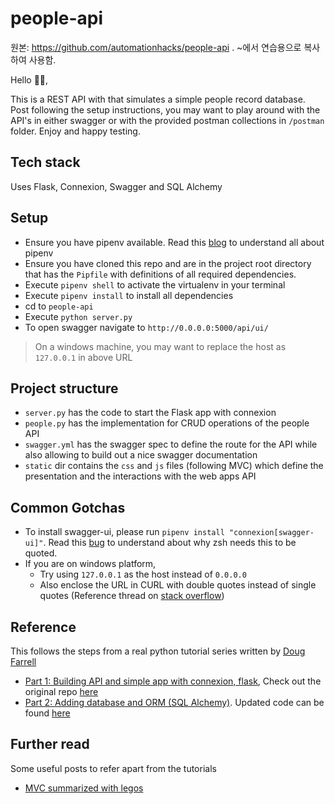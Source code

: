 # people-api

원본: https://github.com/automationhacks/people-api . ~에서 연습용으로 복사하여 사용함.

Hello 👋🏻,

This is a REST API with that simulates a simple people record database. Post following the setup
instructions, you may want to play around with the API's in either swagger or with the provided
postman collections in `/postman` folder. Enjoy and happy testing.

## Tech stack

Uses Flask, Connexion, Swagger and SQL Alchemy

## Setup

- Ensure you have pipenv available. Read this
  [blog](https://automationhacks.io/2020/07/12/how-to-manage-your-python-virtualenvs-with-pipenv/)
  to understand all about pipenv
- Ensure you have cloned this repo and are in the project root directory that has the `Pipfile` with
  definitions of all required dependencies.
- Execute `pipenv shell` to activate the virtualenv in your terminal
- Execute `pipenv install` to install all dependencies
- cd to `people-api`
- Execute `python server.py`
- To open swagger navigate to `http://0.0.0.0:5000/api/ui/`

> On a windows machine, you may want to replace the host as `127.0.0.1` in above URL

## Project structure

- `server.py` has the code to start the Flask app with connexion
- `people.py` has the implementation for CRUD operations of the people API
- `swagger.yml` has the swagger spec to define the route for the API while also allowing to build
  out a nice swagger documentation
- `static` dir contains the `css` and `js` files (following MVC) which define the presentation and
  the interactions with the web apps API

## Common Gotchas

- To install swagger-ui, please run `pipenv install "connexion[swagger-ui]"`. Read this
  [bug](https://github.com/zalando/connexion/issues/779) to understand about why zsh needs this to
  be quoted.
- If you are on windows platform, 
  - Try using `127.0.0.1` as the host instead of `0.0.0.0`
  - Also enclose the URL in CURL with double quotes instead of single quotes (Reference thread on [stack overflow](https://stackoverflow.com/questions/6884669/curl-1-protocol-https-not-supported-or-disabled-in-libcurl/24232441#24232441)) 

## Reference

This follows the steps from a real python tutorial series written by
[Doug Farrell](https://realpython.com/team/dfarrell/)

- [Part 1: Building API and simple app with connexion, flask](https://realpython.com/flask-connexion-rest-api/#what-rest-is),
  Check out the original repo
  [here](https://github.com/realpython/materials/tree/master/flask-connexion-rest)
- [Part 2: Adding database and ORM (SQL Alchemy)](https://realpython.com/flask-connexion-rest-api-part-2/#author).
  Updated code can be found
  [here](https://github.com/realpython/materials/tree/master/flask-connexion-rest-part-2/version_1)

## Further read

Some useful posts to refer apart from the tutorials

- [MVC summarized with legos](https://realpython.com/the-model-view-controller-mvc-paradigm-summarized-with-legos/)
